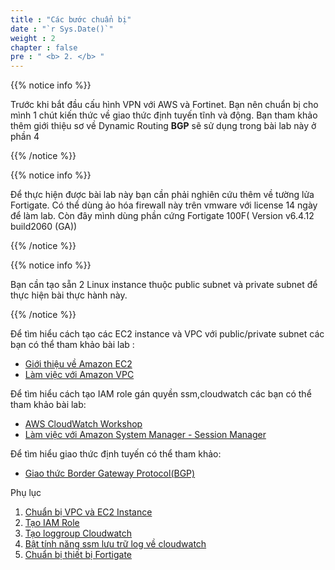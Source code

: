 ```yaml
---
title : "Các bước chuẩn bị"
date : "`r Sys.Date()`"
weight : 2
chapter : false
pre : " <b> 2. </b> "
---
```


{{% notice info %}}

Trước khi bắt đầu cấu hình VPN với AWS và Fortinet. Bạn nên chuẩn bị cho mình 1 chút kiến thức về giao thức định tuyến tĩnh và động. Bạn tham khảo thêm giới thiệu sơ về Dynamic Routing **BGP** sẽ sử dụng trong bài lab này ở phần 4

{{% /notice %}}

{{% notice info %}}

Để thực hiện được bài lab này bạn cần phải nghiên cứu thêm về tường lửa Fortigate. Có thể dùng ảo hóa firewall này trên vmware với license 14 ngày để làm lab. Còn đây mình dùng phần cứng Fortigate 100F( Version v6.4.12 build2060 (GA))

{{% /notice %}}

{{% notice info %}}

Bạn cần tạo sẵn 2 Linux instance thuộc public subnet và private subnet để thực hiện bài thực hành này.

{{% /notice %}}


Để tìm hiểu cách tạo các EC2 instance và VPC với public/private subnet các bạn có thể tham khảo bài lab :
  - [Giới thiệu về Amazon EC2](https://000004.awsstudygroup.com/vi/)
  - [Làm việc với Amazon VPC](https://000003.awsstudygroup.com/vi/)

Để tìm hiểu cách tạo IAM role gán quyền ssm,cloudwatch các bạn có thể tham khảo bài lab:
  - [AWS CloudWatch Workshop](https://000008.awsstudygroup.com/)
  - [Làm việc với Amazon System Manager - Session Manager](https://000058.awsstudygroup.com/vi/)

Để tìm hiểu giao thức định tuyến có thể tham khảo:
  - [Giao thức Border Gateway Protocol(BGP)](https://aws.amazon.com/what-is/border-gateway-protocol/)

Phụ lục
1. [Chuẩn bị VPC và EC2 Instance](2.1-createvpc_ec2/)
2. [Tạo IAM Role](2.2-createiamrole/)
3. [Tạo loggroup Cloudwatch](2.3-createloggroup/)
4. [Bật tính năng ssm lưu trữ log về cloudwatch](2.4-enablelogssm/)
5. [Chuẩn bị thiết bị Fortigate](2.5-fortigate/)